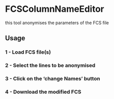 # FCSColumnNameEditor
this tool anonymises the parameters of the FCS file


   ## Usage

### 1 - Load FCS file(s)
### 2 - Select the lines to be anonymised
### 3 - Click on the ‘change Names’ button
### 4 - Download the modified FCS
